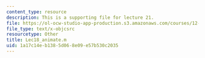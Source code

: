 ```yaml
---
content_type: resource
description: This is a supporting file for lecture 21.
file: https://ol-ocw-studio-app-production.s3.amazonaws.com/courses/12-010-computational-methods-of-scientific-programming-fall-2011/1a17c14eb1385d068e09e57b530c2035_Lec18_animate.m
file_type: text/x-objcsrc
resourcetype: Other
title: Lec18_animate.m
uid: 1a17c14e-b138-5d06-8e09-e57b530c2035
---
```

